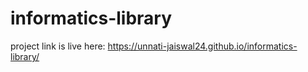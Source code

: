 # informatics-library
project link is live here: https://unnati-jaiswal24.github.io/informatics-library/
